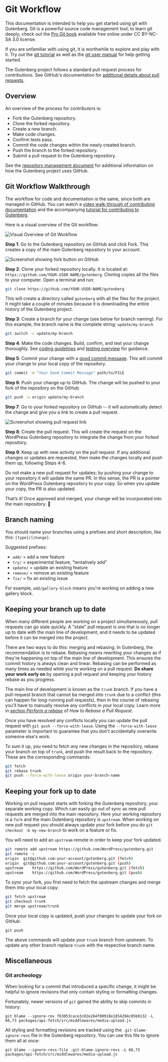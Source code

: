 # Git Workflow

This documentation is intended to help you get started using git with Gutenberg. Git is a powerful source code management tool; to learn git deeply, check out the [Pro Git book](https://git-scm.com/book/en/v2) available free online under CC BY-NC-SA 3.0 license.

If you are unfamiliar with using git, it is worthwhile to explore and play with it. Try out the [git tutorial](https://git-scm.com/docs/gittutorial) as well as the [git user manual](https://git-scm.com/docs/user-manual) for help getting started.

The Gutenberg project follows a standard pull request process for contributions. See GitHub's documentation for [additional details about pull requests](https://docs.github.com/en/github/collaborating-with-issues-and-pull-requests).

## Overview

An overview of the process for contributors is:

-   Fork the Gutenberg repository.
-   Clone the forked repository.
-   Create a new branch.
-   Make code changes.
-   Confirm tests pass.
-   Commit the code changes within the newly created branch.
-   Push the branch to the forked repository.
-   Submit a pull request to the Gutenberg repository.

See the [repository management document](/docs/contributors/repository-management.md) for additional information on how the Gutenberg project uses GitHub.

## Git Workflow Walkthrough

The workflow for code and documentation is the same, since both are managed in GitHub. You can watch a [video walk-through of contributing documentation](https://wordpress.tv/2020/09/02/marcus-kazmierczak-contribute-developer-documentation-to-gutenberg/) and the accompanying [tutorial for contributing to Gutenberg](https://mkaz.blog/wordpress/contribute-developer-documentation-to-gutenberg/).

Here is a visual overview of the Git workflow:

![Visual Overview of Git Workflow](https://developer.wordpress.org/files/2020/09/git-workflow.png)

**Step 1**: Go to the Gutenberg repository on GitHub and click Fork. This creates a copy of the main Gutenberg repository to your account.

![Screenshot showing fork button on GitHub](https://developer.wordpress.org/files/2020/09/gutenberg-fork.png)

**Step 2**: Clone your forked repository locally. It is located at: `https://github.com/YOUR-USER-NAME/gutenberg`. Cloning copies all the files to your computer. Open a terminal and run:

```bash
git clone https://github.com/YOUR-USER-NAME/gutenberg
```

This will create a directory called `gutenberg` with all the files for the project. It might take a couple of minutes because it is downloading the entire history of the Gutenberg project.

**Step 3**: Create a branch for your change (see below for branch naming). For this example, the branch name is the complete string: `update/my-branch`

```bash
git switch -c update/my-branch
```

**Step 4**: Make the code changes. Build, confirm, and test your change thoroughly. See [coding guidelines](/docs/contributors/code/coding-guidelines.md) and [testing overview](/docs/contributors/code/testing-overview.md) for guidance.

**Step 5**: Commit your change with a [good commit message](https://make.wordpress.org/core/handbook/best-practices/commit-messages/). This will commit your change to your local copy of the repository.

```bash
git commit -m "Your Good Commit Message" path/to/FILE
```

**Step 6**: Push your change up to GitHub. The change will be pushed to your fork of the repository on the GitHub

```bash
git push -u origin update/my-branch
```

**Step 7**: Go to your forked repository on GitHub -- it will automatically detect the change and give you a link to create a pull request.

![Screenshot showing pull request link](https://developer.wordpress.org/files/2020/09/pull-request-create.png)

**Step 8**: Create the pull request. This will create the request on the WordPress Gutenberg repository to integrate the change from your forked repository.

**Step 9**: Keep up with new activity on the pull request. If any additional changes or updates are requested, then make the changes locally and push them up, following Steps 4-6.

Do not make a new pull request for updates; by pushing your change to your repository it will update the same PR. In this sense, the PR is a pointer on the WordPress Gutenberg repository to your copy. So when you update your copy, the PR is also updated.

That’s it! Once approved and merged, your change will be incorporated into the main repository. 🎉

## Branch naming

You should name your branches using a prefixes and short description, like this: `[type]/[change]`.

Suggested prefixes:

-   `add/` = add a new feature
-   `try/` = experimental feature, "tentatively add"
-   `update/` = update an existing feature
-   `remove/` = remove an existing feature
-   `fix/` = fix an existing issue

For example, `add/gallery-block` means you're working on adding a new gallery block.

## Keeping your branch up to date

When many different people are working on a project simultaneously, pull requests can go stale quickly. A "stale" pull request is one that is no longer up to date with the main line of development, and it needs to be updated before it can be merged into the project.

There are two ways to do this: merging and rebasing. In Gutenberg, the recommendation is to rebase. Rebasing means rewriting your changes as if they're happening on top of the main line of development. This ensures the commit history is always clean and linear. Rebasing can be performed as many times as needed while you're working on a pull request. **Do share your work early on** by opening a pull request and keeping your history rebase as you progress.

The main line of development is known as the `trunk` branch. If you have a pull-request branch that cannot be merged into `trunk` due to a conflict (this can happen for long-running pull requests), then in the course of rebasing you'll have to manually resolve any conflicts in your local copy. Learn more in [section _Perform a rebase_](https://github.com/edx/edx-platform/wiki/How-to-Rebase-a-Pull-Request#perform-a-rebase) of _How to Rebase a Pull Request_.

Once you have resolved any conflicts locally you can update the pull request with `git push --force-with-lease`. Using the `--force-with-lease` parameter is important to guarantee that you don't accidentally overwrite someone else's work.

To sum it up, you need to fetch any new changes in the repository, rebase your branch on top of `trunk`, and push the result back to the repository. These are the corresponding commands:

```sh
git fetch
git rebase trunk
git push --force-with-lease origin your-branch-name
```

## Keeping your fork up to date

Working on pull request starts with forking the Gutenberg repository, your separate working copy. Which can easily go out of sync as new pull requests are merged into the main repository. Here your working repository is a `fork` and the main Gutenberg repository is `upstream`. When working on new pull request you should always update your fork before you do `git checkout -b my-new-branch` to work on a feature or fix.

You will need to add an `upstream` remote in order to keep your fork updated.

```sh
git remote add upstream https://github.com/WordPress/gutenberg.git
git remote -v
origin	git@github.com:your-account/gutenberg.git (fetch)
origin	git@github.com:your-account/gutenberg.git (push)
upstream	https://github.com/WordPress/gutenberg.git (fetch)
upstream	https://github.com/WordPress/gutenberg.git (push)
```

To sync your fork, you first need to fetch the upstream changes and merge them into your local copy:

```sh
git fetch upstream
git checkout trunk
git merge upstream/trunk
```

Once your local copy is updated, push your changes to update your fork on GitHub:

```
git push
```

The above commands will update your `trunk` branch from _upstream_. To update any other branch replace `trunk` with the respective branch name.

## Miscellaneous

### Git archeology

When looking for a commit that introduced a specific change, it might be helpful to ignore revisions that only contain styling or formatting changes.

Fortunately, newer versions of `git` gained the ability to skip commits in history:

```
git blame --ignore-rev f63053cace3c02e284f00918e1854284c85b9132 -L 66,73 packages/api-fetch/src/middlewares/media-upload.js
```

All styling and formatting revisions are tracked using the `.git-blame-ignore-revs` file in the Gutenberg repository. You can use this file to ignore them all at once:

```
git blame --ignore-revs-file .git-blame-ignore-revs -L 66,73 packages/api-fetch/src/middlewares/media-upload.js
```
